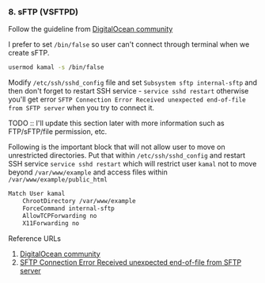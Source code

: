 ### 8. sFTP (VSFTPD)

Follow the guideline from [DigitalOcean community](https://www.digitalocean.com/community/tutorials/how-to-set-up-vsftpd-for-a-user-s-directory-on-ubuntu-16-04)

I prefer to set `/bin/false` so user can't connect through terminal when we create sFTP.
```bash
usermod kamal -s /bin/false
```

Modify `/etc/ssh/sshd_config` file and set `Subsystem sftp internal-sftp` and then don't forget to restart SSH service - `service sshd restart` otherwise you'll get error `SFTP Connection Error Received unexpected end-of-file from SFTP server` when you try to connect it.

TODO :: I'll update this section later with more information such as FTP/sFTP/file permission, etc.

Following is the important block that will not allow user to move on unrestricted directories. Put that within `/etc/ssh/sshd_config` and restart SSH service `service sshd restart` which will restrict user `kamal` not to move beyond `/var/www/example` and access files within `/var/www/example/public_html`
```bash
Match User kamal
	ChrootDirectory /var/www/example
	ForceCommand internal-sftp
	AllowTCPForwarding no
	X11Forwarding no
```

Reference URLs
1. [DigitalOcean community](https://www.digitalocean.com/community/tutorials/how-to-set-up-vsftpd-for-a-user-s-directory-on-ubuntu-16-04)
2. [SFTP Connection Error Received unexpected end-of-file from SFTP server](https://www.digitalocean.com/community/questions/sftp-connection-error-received-unexpected-end-of-file-from-sftp-server)

